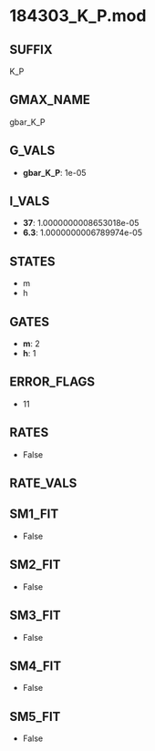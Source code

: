 # 184303_K_P.mod

## SUFFIX

K_P

## GMAX_NAME

gbar_K_P

## G_VALS

- **gbar_K_P**: 1e-05

## I_VALS

- **37**: 1.0000000008653018e-05
- **6.3**: 1.0000000006789974e-05

## STATES

- m
- h

## GATES

- **m**: 2
- **h**: 1

## ERROR_FLAGS

- 11

## RATES

- False

## RATE_VALS


## SM1_FIT

- False

## SM2_FIT

- False

## SM3_FIT

- False

## SM4_FIT

- False

## SM5_FIT

- False

